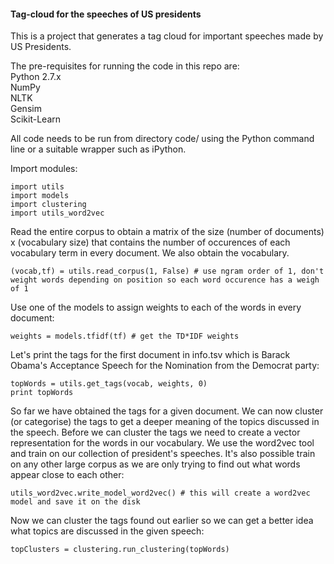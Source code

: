 #### Tag-cloud for the speeches of US presidents
This is a project that generates a tag cloud for important speeches made by US Presidents. <br>

The pre-requisites for running the code in this repo are:<br>
Python 2.7.x<br>
NumPy<br>
NLTK<br>
Gensim<br>
Scikit-Learn<br>

All code needs to be run from directory code/ using the Python command line or a suitable wrapper such as iPython.<br>

Import modules:<br>
```
import utils
import models
import clustering
import utils_word2vec
```

Read the entire corpus to obtain a matrix of the size (number of documents) x (vocabulary size) that contains the number of occurences of each vocabulary term in every document. We also obtain the vocabulary.<br>
```
(vocab,tf) = utils.read_corpus(1, False) # use ngram order of 1, don't weight words depending on position so each word occurence has a weigh of 1
```

Use one of the models to assign weights to each of the words in every document:<br>
```
weights = models.tfidf(tf) # get the TD*IDF weights
```

Let's print the tags for the first document in info.tsv which is Barack Obama's Acceptance Speech for the Nomination from the Democrat party:<br>
```
topWords = utils.get_tags(vocab, weights, 0)
print topWords
```

So far we have obtained the tags for a given document. We can now cluster (or categorise) the tags to get a deeper meaning of the topics discussed in the speech. Before we can cluster the tags we need to create a vector representation for the words in our vocabulary. We use the word2vec tool and train on our collection of president's speeches. It's also possible train on any other large corpus as we are only trying to find out what words appear close to each other:<br>
```
utils_word2vec.write_model_word2vec() # this will create a word2vec model and save it on the disk
```

Now we can cluster the tags found out earlier so we can get a better idea what topics are discussed in the given speech:<br>
```
topClusters = clustering.run_clustering(topWords)
```




